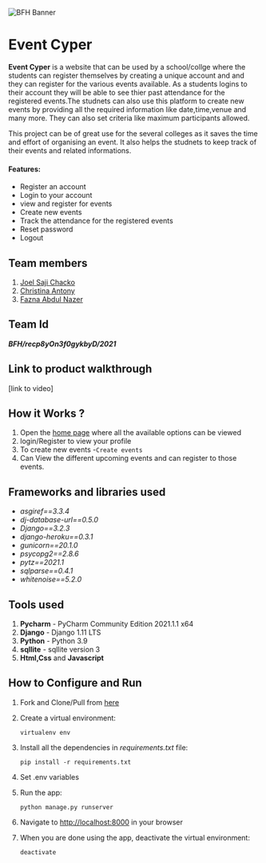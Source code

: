 ![BFH Banner](https://trello-attachments.s3.amazonaws.com/542e9c6316504d5797afbfb9/542e9c6316504d5797afbfc1/39dee8d993841943b5723510ce663233/Frame_19.png)
# Event Cyper
**Event Cyper** is a website that can be used by a school/collge where the students can register themselves by creating a unique account and and they can register for the various events available. As a students logins to their account they will be able to see thier past attendance for the registered events.The studnets can also use this platform to create new events by providing all the required information like date,time,venue and many more. They can also set criteria like maximum participants allowed.

This project can be of great use for the several colleges as it saves the time and effort of organising an event. It also helps the studnets to keep track of their events and related informations.

#### Features:
* Register an account
* Login to your account
* view and register for events
* Create new events
* Track the attendance for the registered events 
* Reset password
* Logout
## Team members
1. [Joel Saji Chacko](https://github.com/joelsajichacko)
2. [Christina Antony](https://github.com/tinaelsaantony)
3. [Fazna Abdul Nazer](https://github.com/faznan3nazer)
## Team Id
***BFH/recp8yOn3f0gykbyD/2021***
## Link to product walkthrough
[link to video]
## How it Works ?
1. Open the [home page](https://event-cyper.herokuapp.com/) where all the available options can be viewed 
2. login/Register to view your profile
3. To create new events -`Create events` 
4. Can View the different upcoming events and can register to those events.
## Frameworks and libraries used
- *asgiref==3.3.4*
- *dj-database-url==0.5.0*
- *Django==3.2.3*
- *django-heroku==0.3.1*
- *gunicorn==20.1.0*
- *psycopg2==2.8.6*
- *pytz==2021.1*
- *sqlparse==0.4.1*
- *whitenoise==5.2.0*

## Tools used
1. **Pycharm** - PyCharm Community Edition 2021.1.1 x64
2. **Django** - Django 1.11 LTS
3. **Python** - Python 3.9
4. **sqllite** - sqllite version 3
5. **Html,Css** and **Javascript** 
## How to Configure and Run
1. Fork and Clone/Pull from [here](https://github.com/joelsajichacko/Event_Cyper)
2. Create a virtual environment:
   
   `virtualenv env`
  
3. Install all the dependencies in *requirements.txt* file:

   `pip install -r requirements.txt`
   
4. Set .env variables
5. Run the app:

   `python manage.py runserver`  

6. Navigate to [http://localhost:8000](http://127.0.0.1:8000/) in your browser 
7. When you are done using the app, deactivate the virtual environment:

   `deactivate`

